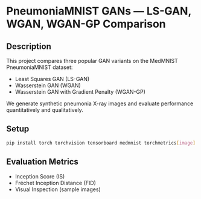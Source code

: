# PneumoniaMNIST GANs — LS-GAN, WGAN, WGAN-GP Comparison

## Description
This project compares three popular GAN variants on the MedMNIST PneumoniaMNIST dataset:
- Least Squares GAN (LS-GAN)
- Wasserstein GAN (WGAN)
- Wasserstein GAN with Gradient Penalty (WGAN-GP)

We generate synthetic pneumonia X-ray images and evaluate performance quantitatively and qualitatively.

## Setup

```bash
pip install torch torchvision tensorboard medmnist torchmetrics[image] torch-fidelity scipy
```

## Evaluation Metrics
- Inception Score (IS)
- Fréchet Inception Distance (FID)
- Visual Inspection (sample images)
